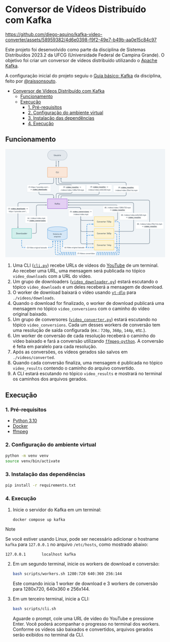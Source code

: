 # Conversor de Vídeos Distribuído com Kafka

https://github.com/diego-aquino/kafka-video-converter/assets/58959382/4d6e0398-f9f2-49e7-b49b-aa0e15c84c97

Este projeto foi desenvolvido como parte da disciplina de Sistemas Distribuídos 2023.2 da UFCG (Universidade Federal de
Campina Grande). O objetivo foi criar um conversor de vídeos distribuído utilizando o [Apache
Kafka](https://kafka.apache.org).

A configuração inicial do projeto seguiu o [Guia básico:
Kafka](https://raissonsouto.notion.site/Guia-b-sico-Kafka-8dfda6e07595409380e36202d000455c) da disciplina, feito por [@raissonsouto](https://github.com/raissonsouto).

- [Conversor de Vídeos Distribuído com Kafka](#conversor-de-vídeos-distribuído-com-kafka)
  - [Funcionamento](#funcionamento)
  - [Execução](#execução)
    - [1. Pré-requisitos](#1-pré-requisitos)
    - [2. Configuração do ambiente virtual](#2-configuração-do-ambiente-virtual)
    - [3. Instalação das dependências](#3-instalação-das-dependências)
    - [4. Execução](#4-execução)

## Funcionamento

![Diagrama arquitetural](./docs/images/architecture-diagram.png)

1. Uma CLI ([`cli.py`](./src/cli.py)) recebe URLs de vídeos do [YouTube](https://www.youtube.com) de um terminal. Ao
   receber uma URL, uma mensagem será publicada no tópico `video_downloads` com a URL do vídeo.
2. Um grupo de downloaders ([`video_downloader.py`](./src/video_downloader.py)) estará escutando o tópico
   `video_downloads` e um deles receberá a mensagem de download.
3. O worker de download baixará o vídeo usando [`yt-dlp`](https://github.com/yt-dlp/yt-dlp) para `./videos/downloads`.
4. Quando o download for finalizado, o worker de download publicará uma mensagem no tópico `video_conversions` com o
   caminho do vídeo original baixado.
5. Um grupo de conversores ([`video_converter.py`](./src/video_converter.py)) estará escutando no tópico
   `video_conversions`. Cada um desses workers de conversão tem uma resolução de saída configurada (ex.: `720p`, `360p`,
   `144p`, etc.).
6. Um worker de conversão de cada resolução receberá o caminho do vídeo baixado e fará a conversão utilizando
   [`ffmpeg-python`](https://github.com/kkroening/ffmpeg-python). A conversão é feita em paralelo para cada resolução.
7. Após as conversões, os vídeos gerados são salvos em `./videos/converted`.
8. Quando cada conversão finaliza, uma mensagem é publicada no tópico `video_results` contendo o caminho do arquivo
   convertido.
9. A CLI estará escutando no tópico `video_results` e mostrará no terminal os caminhos dos arquivos gerados.

## Execução

### 1. Pré-requisitos

- [Python 3.10](https://www.python.org/downloads/)
- [Docker](https://docs.docker.com/engine/install/)
- [ffmpeg](https://ffmpeg.org/download.html)

### 2. Configuração do ambiente virtual

```bash
python -m venv venv
source venv/bin/activate
```

### 3. Instalação das dependências

```bash
pip install -r requirements.txt
```

### 4. Execução

1. Inicie o servidor do Kafka em um terminal:

   ```bash
   docker compose up kafka
   ```

> [!NOTE]
>
> Se você estiver usando Linux, pode ser necessário adicionar o hostname `kafka` para `127.0.0.1` no arquivo `/etc/hosts`, como mostrado abaixo:
>
> ```
> 127.0.0.1       localhost kafka
> ```

2. Em um segundo terminal, inicie os workers de download e conversão:

   ```bash
   bash scripts/workers.sh 1280:720 640:360 256:144
   ```

   Este comando inicia 1 worker de download e 3 workers de conversão para 1280x720, 640x360 e 256x144.

3. Em um terceiro terminal, inicie a CLI:

   ```bash
   bash scripts/cli.sh
   ```

   Aguarde o prompt, cole uma URL de vídeo do YouTube e pressione Enter. Você poderá acompanhar o progresso no terminal
   dos workers. Conforme os vídeos são baixados e convertidos, arquivos gerados serão exibidos no terminal da CLI.
